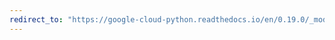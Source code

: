 ```yaml
---
redirect_to: "https://google-cloud-python.readthedocs.io/en/0.19.0/_modules/google/cloud/vision/likelihood.html"
---
```


